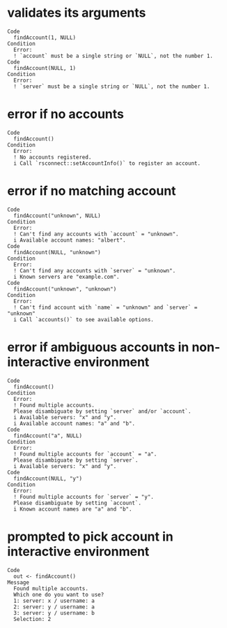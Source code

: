 # validates its arguments

    Code
      findAccount(1, NULL)
    Condition
      Error:
      ! `account` must be a single string or `NULL`, not the number 1.
    Code
      findAccount(NULL, 1)
    Condition
      Error:
      ! `server` must be a single string or `NULL`, not the number 1.

# error if no accounts

    Code
      findAccount()
    Condition
      Error:
      ! No accounts registered.
      i Call `rsconnect::setAccountInfo()` to register an account.

# error if no matching account

    Code
      findAccount("unknown", NULL)
    Condition
      Error:
      ! Can't find any accounts with `account` = "unknown".
      i Available account names: "albert".
    Code
      findAccount(NULL, "unknown")
    Condition
      Error:
      ! Can't find any accounts with `server` = "unknown".
      i Known servers are "example.com".
    Code
      findAccount("unknown", "unknown")
    Condition
      Error:
      ! Can't find account with `name` = "unknown" and `server` = "unknown"
      i Call `accounts()` to see available options.

# error if ambiguous accounts in non-interactive environment

    Code
      findAccount()
    Condition
      Error:
      ! Found multiple accounts.
      Please disambiguate by setting `server` and/or `account`.
      i Available servers: "x" and "y".
      i Available account names: "a" and "b".
    Code
      findAccount("a", NULL)
    Condition
      Error:
      ! Found multiple accounts for `account` = "a".
      Please disambiguate by setting `server`.
      i Available servers: "x" and "y".
    Code
      findAccount(NULL, "y")
    Condition
      Error:
      ! Found multiple accounts for `server` = "y".
      Please disambiguate by setting `account`.
      i Known account names are "a" and "b".

# prompted to pick account in interactive environment

    Code
      out <- findAccount()
    Message
      Found multiple accounts.
      Which one do you want to use?
      1: server: x / username: a
      2: server: y / username: a
      3: server: y / username: b
      Selection: 2

